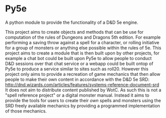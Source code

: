 # Py5e
A python module to provide the functionality of a D&amp;D 5e engine.

This project aims to create objects and methods that can be use for computation of the rules of Dungeons and Dragons 5th edition.
For example performing a saving throw against a spell for a character, or rolling initiative for a group of monsters or anything else possible within the rules of 5e.
This project aims to create a module that is then built upon by other projects, for example a chat bot could be built upon Py5e to allow people to conduct D&D sessions over that chat service or a webapp could be built ontop of Py5e to produce a service similar to sites such as roll20.
However this project only aims to provide a recreation of game mechanics that then allow people to make their own content in accordance with the D&D 5e SRD: http://dnd.wizards.com/articles/features/systems-reference-document-srd
It does not aim to distribute content published by WotC. As such this is not a "spell reference project" or a digital monster manual.
Instead it aims to provide the tools for users to create their *own* spells and monsters using the SRD freely available mechanics by providing a programmed implementation of those mechanics.

